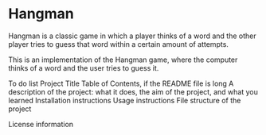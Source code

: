 # Hangman
Hangman is a classic game in which a player thinks of a word and the other player tries to guess that word within a certain amount of attempts.

This is an implementation of the Hangman game, where the computer thinks of a word and the user tries to guess it. 

To do list
Project Title
Table of Contents, if the README file is long
A description of the project: what it does, the aim of the project, and what you learned
Installation instructions
Usage instructions
File structure of the project

License information